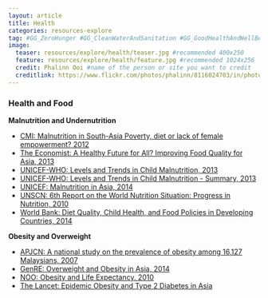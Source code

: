 ```yaml
---
layout: article
title: Health
categories: resources-explore
tag: #GG_ZeroHunger #GG_CleanWaterAndSanitation #GG_GoodHealthAndWellBeing #GG_ClimateAction #GG_DecentWorkAndEconomicGrowth
image:
  teaser: resources/explore/health/teaser.jpg #recommended 400x250
  feature: resources/explore/health/feature.jpg #recommended 1024x256
  credit: Phalinn Ooi #name of the person or site you want to credit
  creditlink: https://www.flickr.com/photos/phalinn/8116024703/in/photolist-dnbKop-dnbShn-AdEL-cPap9N-dnbPgU-dnbRCv-dnbWk9-vawxBC-6QuQRP-dQzRgw-6QuCJR-dnbW6N-yja8G-dnbMTA-AdPf-6QyHM5-dnbLe4-cPaoVm-dnbNru-dnbTn6-cnWW4A-duTP2y-dnbHda-dQzReu-dnbPoq-dnbKhV-dnbGL6-cPaoFC-dnbM8G-dnbUEq-dnbRUX-dnbUKw-7oiNYR-cPnpKW-c9EzRq-c9Exp3-c9Eyuh-dnbKJm-dnbHya-cWJGjL-cnjKeE-c9ExVy-dnbLvj-dnbMDJ-dnbH6K-dnbFzc-dnbKAv-dnbMqN-dnbWGj-5q1FVn #url to their site or licensing
---
```


<h3>Health and Food</h3>

**Malnutrition and Undernutrition**

+ <a href="/resources/explore/health/CMI-malnutrition-south-asia-2012.pdf">CMI: Malnutrition in South-Asia Poverty, diet or lack of female empowerment? 2012</a>
+ <a href="/resources/explore/health/TheEconomist-improving-food-quality-asia-2013.pdf">The Economist: A Healthy Future for All? Improving Food Quality for Asia, 2013</a>
+ <a href="/resources/explore/health/UNICEF-WHO-child-malnutrition-2013.pdf">UNICEF-WHO: Levels and Trends in Child Malnutrition, 2013</a>
+ <a href="/resources/explore/health/UNICEF-WHO-child-malnutrition-summary-2013.pdf">UNICEF-WHO: Levels and Trends in Child Malnutrition - Summary, 2013</a>
+ <a href="/resources/explore/health/UNICEF-malnutrition-asia-2014.pdf">UNICEF: Malnutrition in Asia, 2014</a>
+ <a href="/resources/explore/health/UNSCN-progress-nutrition-2010.pdf">UNSCN: 6th Report on the World Nutrition Situation: Progress in Nutrition, 2010</a>
+ <a href="/resources/explore/health/WorldBank-diet-food-developing-countries-2014.pdf">World Bank: Diet Quality, Child Health, and Food Policies in Developing Countries, 2014</a>

**Obesity and Overweight**

+ <a href="/resources/explore/health/APJCN-malaysia-obesity-study-2007.pdf">APJCN: A national study on the prevalence of obesity among 16,127 Malaysians, 2007</a>
+ <a href="/resources/explore/health/GenRe-overweight-obesity-asia-2014.pdf">GenRE: Overweight and Obesity in Asia, 2014</a>
+ <a href="/resources/explore/health/NOO-obesity-life-expectancy-2010.pdf">NOO: Obesity and Life Expectancy, 2010</a>
+ <a href="/resources/explore/health/TheLancet-obesity-diabetes-asia-2006.pdf">The Lancet: Epidemic Obesity and Type 2 Diabetes in Asia</a>